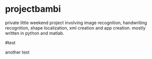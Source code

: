 # projectbambi

private little weekend project involving image recognition, handwriting recognition, shape localization, xml creation and app creation.
mostly written in python and matlab.

#test

another test